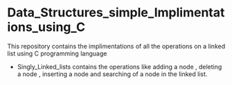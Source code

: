 # Data_Structures_simple_Implimentations_using_C
This repository contains the implimentations of all the operations on a linked list using C programming language

<ul>
  <li>
    Singly_Linked_lists contains the operations like adding a node , deleting a node , inserting a node and searching of a node in the linked list.
  </li>
</ul>
